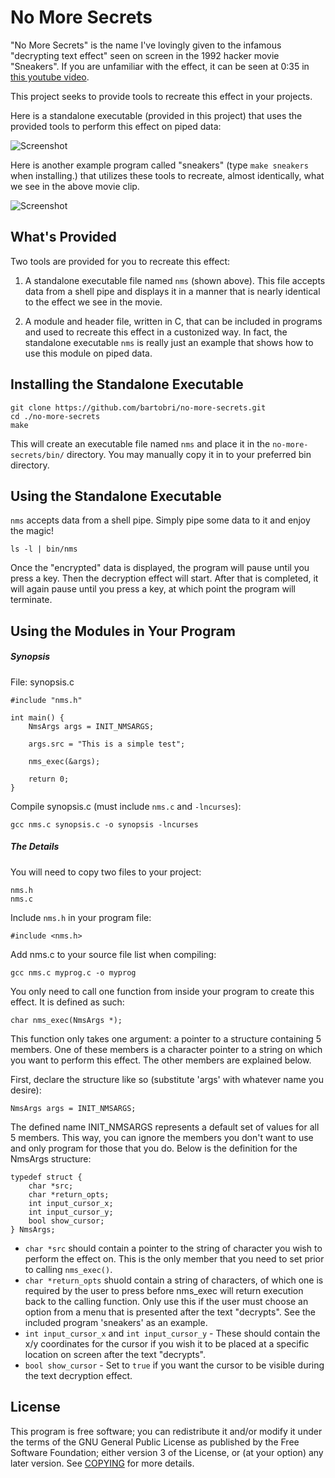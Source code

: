 No More Secrets
===============

"No More Secrets" is the name I've lovingly given to the infamous "decrypting text effect" seen on
screen in the 1992 hacker movie "Sneakers". If you are unfamiliar with the effect, it can be seen
at 0:35 in [this youtube video](https://www.youtube.com/watch?v=F5bAa6gFvLs).

This project seeks to provide tools to recreate this effect in your projects.

Here is a standalone executable (provided in this project) that uses the provided tools to perform this
effect on piped data:

![Screenshot](http://i.imgur.com/ezF3xkN.gif)

Here is another example program called "sneakers" (type `make sneakers` when installing.) that
utilizes these tools to recreate, almost identically, what we see in the above movie clip.

![Screenshot](http://www.tackboard.world/no_more_secrets.gif)

What's Provided
---------------

Two tools are provided for you to recreate this effect:

1. A standalone executable file named `nms` (shown above). This file accepts data from a shell pipe and displays it in a manner that is nearly identical to the effect we see in the movie.

2. A module and header file, written in C, that can be included in programs and used to recreate this effect in a custonized way. In fact, the standalone executable `nms` is really just an example that shows how to use this module on piped data.

Installing the Standalone Executable
------------------------------------
```
git clone https://github.com/bartobri/no-more-secrets.git
cd ./no-more-secrets
make
```

This will create an executable file named `nms` and place it in the `no-more-secrets/bin/` directory.
You may manually copy it in to your preferred bin directory.

Using the Standalone Executable
-------------------------------

`nms` accepts data from a shell pipe. Simply pipe some data to it and enjoy the magic!
```
ls -l | bin/nms
```
Once the "encrypted" data is displayed, the program will pause until you press a key. Then the
decryption effect will start. After that is completed, it will again pause until
you press a key, at which point the program will terminate.

Using the Modules in Your Program
---------------------------------

##### Synopsis

File: synopsis.c
```
#include "nms.h"

int main() {
    NmsArgs args = INIT_NMSARGS;

    args.src = "This is a simple test";

    nms_exec(&args);

    return 0;
}

```
Compile synopsis.c (must include `nms.c` and `-lncurses`):
```
gcc nms.c synopsis.c -o synopsis -lncurses
```

##### The Details

You will need to copy two files to your project:

```
nms.h
nms.c
```
Include `nms.h` in your program file:

```
#include <nms.h>
```
Add nms.c to your source file list when compiling:
```
gcc nms.c myprog.c -o myprog
```
You only need to call one function from inside your program to create this effect. It is defined as
such:
```
char nms_exec(NmsArgs *);
```
This function only takes one argument: a pointer to a structure containing 5 members. One of these
members is a character pointer to a string on which you want to perform this effect. The other
members are explained below.

First, declare the structure like so (substitute 'args' with whatever name you desire):
```
NmsArgs args = INIT_NMSARGS;
```
The defined name INIT_NMSARGS represents a default set of values for all 5 members. This way, you can
ignore the members you don't want to use and only program for those that you do. Below is the
definition for the NmsArgs structure:
```
typedef struct {
    char *src;
    char *return_opts;
    int input_cursor_x;
    int input_cursor_y;
    bool show_cursor;
} NmsArgs;
```
* `char *src` should contain a pointer to the string of character you wish to perform the effect on. This is the only member that you need to set prior to calling `nms_exec()`.
* `char *return_opts` shuold contain a string of characters, of which one is required by the user to press before nms_exec will return execution back to the calling function. Only use this if the user must choose an option from a menu that is presented after the text "decrypts". See the included program 'sneakers' as an example.
* `int input_cursor_x` and `int input_cursor_y` - These should contain the x/y coordinates for the cursor if you wish it to be placed at a specific location on screen after the text "decrypts".
* `bool show_cursor` - Set to `true` if you want the cursor to be visible during the text decryption effect.

License
-------

This program is free software; you can redistribute it and/or modify it under the terms of the GNU
General Public License as published by the Free Software Foundation; either version 3 of the License,
or (at your option) any later version.  See [COPYING](COPYING) for more details.
